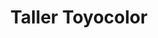 ---
title: "Taller Toyocolor"
url: /panama-city/taller-toyocolor/
shop: reparación de automóviles
---